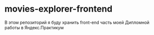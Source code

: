 # movies-explorer-frontend
В этом репозиторий я буду хранить front-end часть моей Дипломной работы в Яндекс.Практикум
